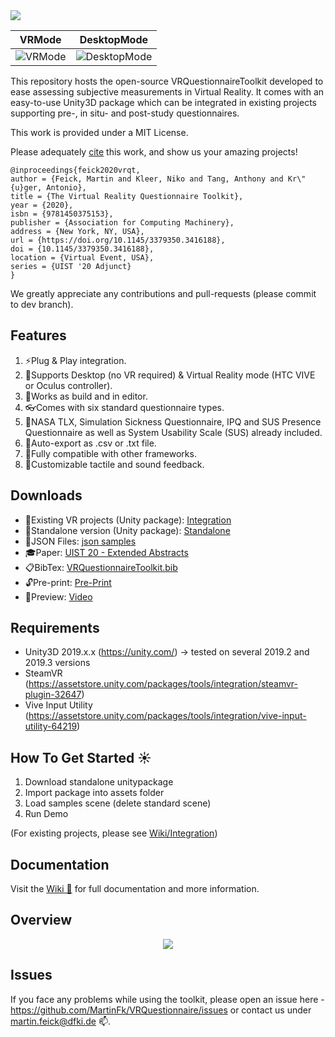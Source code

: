 <img src="http://martinfeick.com/wp-content/uploads/2020/11/vrquestionnairetoolkit.png">

| VRMode | DesktopMode |
| ----------- | ----------- |
| ![VRMode](http://martinfeick.com/wp-content/uploads/2020/07/VR_Mode.gif)      | ![DesktopMode](http://martinfeick.com/wp-content/uploads/2020/07/DesktopMode.gif)      |


This repository hosts the open-source VRQuestionnaireToolkit developed to ease assessing subjective measurements in Virtual Reality. It comes with an easy-to-use Unity3D package which can be integrated in existing projects supporting pre-, in situ- and post-study questionnaires.

This work is provided under a MIT License.

Please adequately <a href="https://github.com/MartinFk/VRQuestionnaireToolkit/blob/master/VRQuestionnaireToolkit.bib"> cite</a> this work, and show us your amazing projects!

```
@inproceedings{feick2020vrqt,
author = {Feick, Martin and Kleer, Niko and Tang, Anthony and Kr\"{u}ger, Antonio},
title = {The Virtual Reality Questionnaire Toolkit},
year = {2020},
isbn = {9781450375153},
publisher = {Association for Computing Machinery},
address = {New York, NY, USA},
url = {https://doi.org/10.1145/3379350.3416188},
doi = {10.1145/3379350.3416188},
location = {Virtual Event, USA},
series = {UIST '20 Adjunct}
}
```

We greatly appreciate any contributions and pull-requests (please commit to dev branch).


## Features
1. ⚡Plug & Play integration.
2. 🚩Supports Desktop (no VR required) & Virtual Reality mode (HTC VIVE or Oculus controller).
3. 🍏Works as build and in editor.
4. 👓Comes with six standard questionnaire types.
5. 📙NASA TLX, Simulation Sickness Questionnaire, IPQ and SUS Presence Questionnaire as well as System Usability Scale (SUS) already included.
6. 📁Auto-export as .csv or .txt file.
7. 🌌Fully compatible with other frameworks.
8. 🍒Customizable tactile and sound feedback.

## Downloads
- 🍧Existing VR projects (Unity package): <a href="http://martinfeick.com/wp-content/uploads/2021/05/IntegrationV1.3.zip" target="_blank" rel="noopener noreferrer"> Integration </a><br>
- 🍪Standalone version (Unity package): <a href="http://martinfeick.com/wp-content/uploads/2021/05/StandaloneV1.3.zip" target="_blank" rel="noopener noreferrer"> Standalone </a><br>
- 🔖JSON Files:  <a href="http://martinfeick.com/wp-content/uploads/2020/12/questionsV1.1.zip" target="_blank" rel="noopener noreferrer">json samples</a><br>
- 🎓Paper: <a href="https://dl.acm.org/doi/abs/10.1145/3379350.3416188" target="_blank" rel="noopener noreferrer"> UIST 20 - Extended Abstracts</a><br>
- 📋BibTex: <a href="https://github.com/MartinFk/VRQuestionnaireToolkit/blob/master/VRQuestionnaireToolkit.bib" target="_blank" rel="noopener noreferrer"> VRQuestionnaireToolkit.bib</a><br>
- 🔓Pre-print: <a href="http://martinfeick.com/wp-content/uploads/2020/08/VRQuestionnaireToolkit.pdf" target="_blank" rel="noopener noreferrer">Pre-Print</a><br>
- 🎥Preview: <a href="http://martinfeick.com/wp-content/uploads/2020/08/VRquestionnaireToolkit.mp4" target="_blank" rel="noopener noreferrer">Video</a><br>

## Requirements
- Unity3D 2019.x.x (https://unity.com/) -> tested on several 2019.2 and 2019.3 versions
- SteamVR (https://assetstore.unity.com/packages/tools/integration/steamvr-plugin-32647)
- Vive Input Utility (https://assetstore.unity.com/packages/tools/integration/vive-input-utility-64219)

## How To Get Started ☀️
1. Download standalone unitypackage
2. Import package into assets folder
3. Load samples scene (delete standard scene)
4. Run Demo

(For existing projects, please see <a href="https://github.com/MartinFk/VRQuestionnaireToolkit/wiki/%F0%9F%9B%A0%EF%B8%8FIntegration-&-Event-Subscription"> Wiki/Integration</a>)

## Documentation
Visit the <a href="https://github.com/MartinFk/VRQuestionnaireToolkit/wiki"> Wiki 📘</a>  for full documentation and more information.

## Overview
<p align="center">
	<img src="http://martinfeick.com/wp-content/uploads/2020/12/Overview.png">
</p>

## Issues
If you face any problems while using the toolkit, please open an issue here - https://github.com/MartinFk/VRQuestionnaire/issues or contact us under martin.feick@dfki.de 📫.
